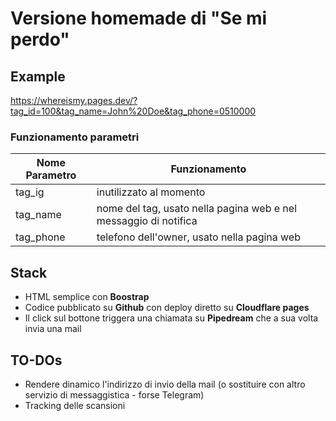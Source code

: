 # Versione homemade di "Se mi perdo"

## Example
https://whereismy.pages.dev/?tag_id=100&tag_name=John%20Doe&tag_phone=0510000

### Funzionamento parametri
| Nome Parametro | Funzionamento                                                    |
|----------------|------------------------------------------------------------------|
| tag_ig         | inutilizzato al momento                                          |
| tag_name       | nome del tag, usato nella pagina web e nel messaggio di notifica |
| tag_phone      | telefono dell'owner, usato nella pagina web                      |

## Stack
- HTML semplice con **Boostrap**
- Codice pubblicato su **Github** con deploy diretto su **Cloudflare pages**
- Il click sul bottone triggera una chiamata su **Pipedream** che a sua volta invia una mail

## TO-DOs
- Rendere dinamico l'indirizzo di invio della mail (o sostituire con altro servizio di messaggistica - forse Telegram)
- Tracking delle scansioni
